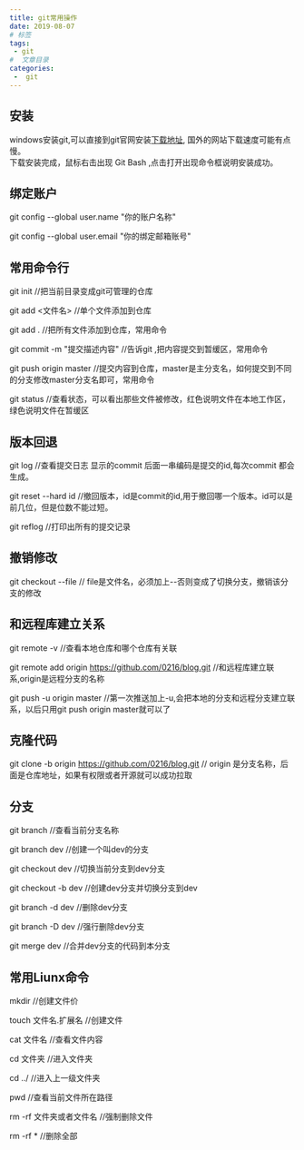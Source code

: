 ```yaml
---
title: git常用操作
date: 2019-08-07
# 标签
tags:
 - git
#  文章目录
categories:
 -  git
---
```



## 安装

  windows安装git,可以直接到git官网安装[下载地址](https://git-scm.com/downloads "git"),
  国外的网站下载速度可能有点慢。  
  下载安装完成，鼠标右击出现 Git Bash ,点击打开出现命令框说明安装成功。

## 绑定账户
  git config --global user.name "你的账户名称"
  
  git config --global user.email "你的绑定邮箱账号"

## 常用命令行

   git init //把当前目录变成git可管理的仓库

   git add <文件名> //单个文件添加到仓库

   git add . //把所有文件添加到仓库，常用命令

   git commit -m "提交描述内容" //告诉git ,把内容提交到暂缓区，常用命令

   git push origin master //提交内容到仓库，master是主分支名，如何提交到不同的分支修改master分支名即可，常用命令

   git status //查看状态，可以看出那些文件被修改，红色说明文件在本地工作区，绿色说明文件在暂缓区

## 版本回退

  git log //查看提交日志 显示的commit 后面一串编码是提交的id,每次commit 都会生成。
  
  git reset --hard  id //撤回版本，id是commit的id,用于撤回哪一个版本。id可以是前几位，但是位数不能过短。

  git reflog //打印出所有的提交记录

## 撤销修改

   git checkout --file // file是文件名，必须加上--否则变成了切换分支，撤销该分支的修改

## 和远程库建立关系
   git remote -v //查看本地仓库和哪个仓库有关联

   git remote add origin https://github.com/0216/blog.git 
   //和远程库建立联系,origin是远程分支的名称

   git push -u origin master
   //第一次推送加上-u,会把本地的分支和远程分支建立联系，以后只用git push origin master就可以了

## 克隆代码

   git clone -b origin https://github.com/0216/blog.git 
   // origin 是分支名称，后面是仓库地址，如果有权限或者开源就可以成功拉取

## 分支
   git branch //查看当前分支名称

   git branch dev //创建一个叫dev的分支

   git checkout dev //切换当前分支到dev分支

   git checkout -b dev //创建dev分支并切换分支到dev

   git branch -d dev //删除dev分支

   git branch -D dev //强行删除dev分支

   git merge dev //合并dev分支的代码到本分支

## 常用Liunx命令

   mkdir //创建文件价

   touch 文件名.扩展名 //创建文件

   cat 文件名 //查看文件内容

   cd 文件夹 //进入文件夹

   cd ../ //进入上一级文件夹

   pwd //查看当前文件所在路径

   rm -rf 文件夹或者文件名 //强制删除文件

   rm -rf * //删除全部
